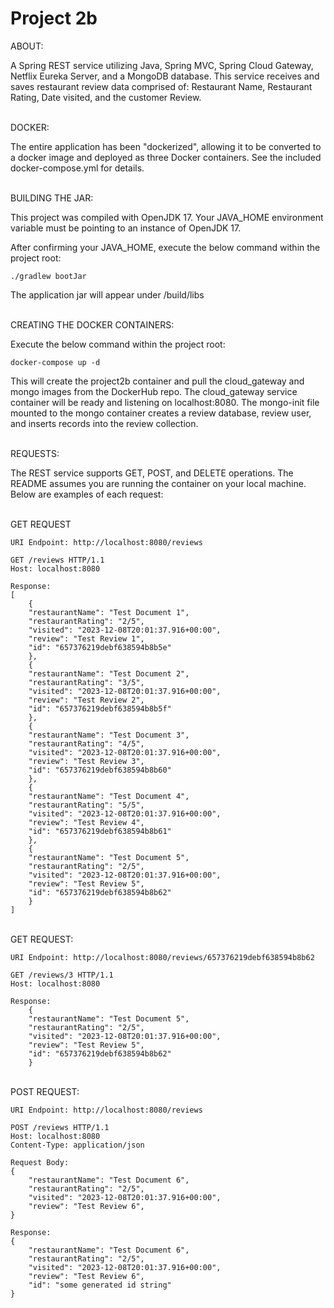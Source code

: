 # Project 2b

ABOUT:

A Spring REST service utilizing Java, Spring MVC, Spring Cloud Gateway, Netflix Eureka Server, and a MongoDB database.
This service receives and saves restaurant review data comprised of:
Restaurant Name, Restaurant Rating, Date visited, and the customer Review.


\
DOCKER:

The entire application has been "dockerized", allowing it to be converted to a docker image
and deployed as three Docker containers. See the included docker-compose.yml for details.

\
BUILDING THE JAR:

This project was compiled with OpenJDK 17. Your JAVA_HOME environment variable must be pointing to an instance
of OpenJDK 17.

After confirming your JAVA_HOME, execute the below command within the project root:

    ./gradlew bootJar

The application jar will appear under /build/libs

\
CREATING THE DOCKER CONTAINERS:

Execute the below command within the project root:

    docker-compose up -d

This will create the project2b container and pull the cloud_gateway and mongo images from the DockerHub repo. The 
cloud_gateway service container will be ready and listening on localhost:8080. The mongo-init file mounted to the mongo 
container creates a review database, review user, and inserts records into the review collection.


\
REQUESTS:

The REST service supports GET, POST, and DELETE operations. The README assumes you are running
the container on your local machine. Below are examples of each request:


\
GET REQUEST

    URI Endpoint: http://localhost:8080/reviews
    
    GET /reviews HTTP/1.1
    Host: localhost:8080
    
    Response:
    [
        {
        "restaurantName": "Test Document 1",
        "restaurantRating": "2/5",
        "visited": "2023-12-08T20:01:37.916+00:00",
        "review": "Test Review 1",
        "id": "657376219debf638594b8b5e"
        },
        {
        "restaurantName": "Test Document 2",
        "restaurantRating": "3/5",
        "visited": "2023-12-08T20:01:37.916+00:00",
        "review": "Test Review 2",
        "id": "657376219debf638594b8b5f"
        },
        {
        "restaurantName": "Test Document 3",
        "restaurantRating": "4/5",
        "visited": "2023-12-08T20:01:37.916+00:00",
        "review": "Test Review 3",
        "id": "657376219debf638594b8b60"
        },
        {
        "restaurantName": "Test Document 4",
        "restaurantRating": "5/5",
        "visited": "2023-12-08T20:01:37.916+00:00",
        "review": "Test Review 4",
        "id": "657376219debf638594b8b61"
        },
        {
        "restaurantName": "Test Document 5",
        "restaurantRating": "2/5",
        "visited": "2023-12-08T20:01:37.916+00:00",
        "review": "Test Review 5",
        "id": "657376219debf638594b8b62"
        }
    ]

\
GET REQUEST:

    URI Endpoint: http://localhost:8080/reviews/657376219debf638594b8b62
    
    GET /reviews/3 HTTP/1.1
    Host: localhost:8080
    
    Response:
        {
        "restaurantName": "Test Document 5",
        "restaurantRating": "2/5",
        "visited": "2023-12-08T20:01:37.916+00:00",
        "review": "Test Review 5",
        "id": "657376219debf638594b8b62"
        }

\
POST REQUEST:

    URI Endpoint: http://localhost:8080/reviews
    
    POST /reviews HTTP/1.1
    Host: localhost:8080
    Content-Type: application/json

    Request Body:
    {
        "restaurantName": "Test Document 6",
        "restaurantRating": "2/5",
        "visited": "2023-12-08T20:01:37.916+00:00",
        "review": "Test Review 6",
    }
    
    Response:
    {
        "restaurantName": "Test Document 6",
        "restaurantRating": "2/5",
        "visited": "2023-12-08T20:01:37.916+00:00",
        "review": "Test Review 6",
        "id": "some generated id string"
    }